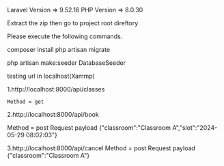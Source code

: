 Laravel Version => 9.52.16
PHP Version  => 8.0.30

Extract the zip 
then go to project root direftory 

Please execute the following commands.

composer install 
php artisan migrate

php artisan make:seeder DatabaseSeeder


testing url in localhost(Xammp)

1.http://localhost:8000/api/classes

	Method = get

2.http://localhost:8000/api/book

  Method = post
  Request payload
		{"classroom":"Classroom A","slot":"2024-05-29 08:02:03"} 		

3.http://localhost:8000/api/cancel
  Method = post
  Request payload
  {"classroom":"Classroom A"}
  
 		